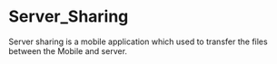 # Server_Sharing

Server sharing is a mobile application which used to transfer the files between the
Mobile and server.

